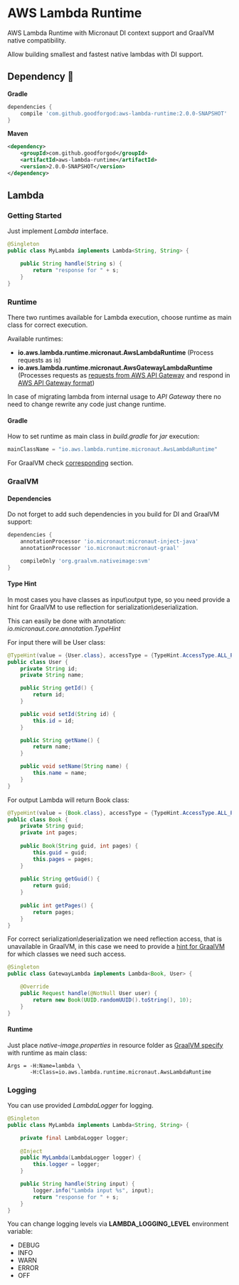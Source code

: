 # AWS Lambda Runtime

AWS Lambda Runtime with Micronaut DI context support and GraalVM native compatibility.

Allow building smallest and fastest native lambdas with DI support.

## Dependency :rocket:

**Gradle**
```groovy
dependencies {
    compile 'com.github.goodforgod:aws-lambda-runtime:2.0.0-SNAPSHOT'
}
```

**Maven**
```xml
<dependency>
    <groupId>com.github.goodforgod</groupId>
    <artifactId>aws-lambda-runtime</artifactId>
    <version>2.0.0-SNAPSHOT</version>
</dependency>
```

## Lambda

### Getting Started

Just implement *Lambda* interface.

```java
@Singleton
public class MyLambda implements Lambda<String, String> {

    public String handle(String s) {
        return "response for " + s;
    }
}
```

### Runtime

There two runtimes available for Lambda execution, choose runtime as main class for correct execution.

Available runtimes:
- **io.aws.lambda.runtime.micronaut.AwsLambdaRuntime** (Process requests as is)
- **io.aws.lambda.runtime.micronaut.AwsGatewayLambdaRuntime** (Processes requests as [requests from AWS API Gateway](https://docs.aws.amazon.com/apigateway/latest/developerguide/http-api-develop-integrations-lambda.html) and respond in [AWS API Gateway format](https://docs.aws.amazon.com/apigateway/latest/developerguide/http-api-develop-integrations-lambda.html))

In case of migrating lambda from internal usage to *API Gateway* there no need to change rewrite any code just change runtime.

#### Gradle

How to set runtime as main class in *build.gradle* for *jar* execution:
```groovy
mainClassName = "io.aws.lambda.runtime.micronaut.AwsLambdaRuntime"
```

For GraalVM check [corresponding](#graalvm) section.

### GraalVM

#### Dependencies

Do not forget to add such dependencies in you build for DI and GraalVM support:

```groovy
dependencies {
    annotationProcessor 'io.micronaut:micronaut-inject-java'
    annotationProcessor 'io.micronaut:micronaut-graal'

    compileOnly 'org.graalvm.nativeimage:svm'
}
```

#### Type Hint

In most cases you have classes as input\output type, so you need provide a hint for GraalVM to use reflection for serialization\deserialization.

This can easily be done with annotation: *io.micronaut.core.annotation.TypeHint*

For input there will be User class:
```java
@TypeHint(value = {User.class}, accessType = {TypeHint.AccessType.ALL_PUBLIC})
public class User {
    private String id;
    private String name;

    public String getId() {
        return id;
    }

    public void setId(String id) {
        this.id = id;
    }

    public String getName() {
        return name;
    }

    public void setName(String name) {
        this.name = name;
    }
}
```

For output Lambda will return Book class:
```java
@TypeHint(value = {Book.class}, accessType = {TypeHint.AccessType.ALL_PUBLIC})
public class Book {
    private String guid;
    private int pages;
    
    public Book(String guid, int pages) {
        this.guid = guid;
        this.pages = pages;
    }
    
    public String getGuid() {
        return guid;
    }
    
    public int getPages() {
        return pages;
    }
}
```

For correct serialization\deserialization we need reflection access, that is unavailable in GraalVM, in this case
we need to provide a [hint for GraalVM](https://www.graalvm.org/reference-manual/native-image/Reflection/) for which classes we need such access.

```java
@Singleton
public class GatewayLambda implements Lambda<Book, User> {

    @Override
    public Request handle(@NotNull User user) {
        return new Book(UUID.randomUUID().toString(), 10);
    }
}
```

#### Runtime

Just place *native-image.properties* in resource folder as [GraalVM specify](https://docs.oracle.com/en/graalvm/enterprise/19/guide/reference/native-image/configuration.html) with runtime as main class:
```text
Args = -H:Name=lambda \
       -H:Class=io.aws.lambda.runtime.micronaut.AwsLambdaRuntime
```

### Logging

You can use provided *LambdaLogger* for logging.

```java
@Singleton
public class MyLambda implements Lambda<String, String> {

    private final LambdaLogger logger;
    
    @Inject
    public MyLambda(LambdaLogger logger) {
        this.logger = logger;
    }

    public String handle(String input) {
        logger.info("Lambda input %s", input);
        return "response for " + s;
    }
}
```

You can change logging levels via **LAMBDA_LOGGING_LEVEL** environment variable:
- DEBUG
- INFO
- WARN
- ERROR
- OFF
